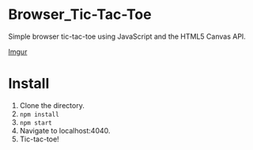 # Browser_Tic-Tac-Toe
Simple browser tic-tac-toe using JavaScript and the HTML5 Canvas API.

[Imgur](http://i.imgur.com/L5cba6o.png)

# Install

1. Clone the directory.
2. `npm install`
3. `npm start`
4. Navigate to localhost:4040.
5. Tic-tac-toe!
